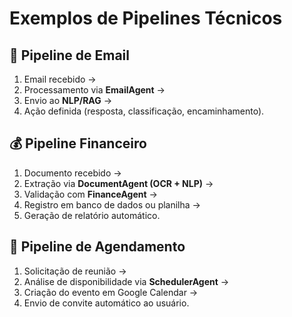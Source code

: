 # Exemplos de Pipelines Técnicos

## 📧 Pipeline de Email
1. Email recebido →  
2. Processamento via **EmailAgent** →  
3. Envio ao **NLP/RAG** →  
4. Ação definida (resposta, classificação, encaminhamento).  

## 💰 Pipeline Financeiro
1. Documento recebido →  
2. Extração via **DocumentAgent (OCR + NLP)** →  
3. Validação com **FinanceAgent** →  
4. Registro em banco de dados ou planilha →  
5. Geração de relatório automático.  

## 📅 Pipeline de Agendamento
1. Solicitação de reunião →  
2. Análise de disponibilidade via **SchedulerAgent** →  
3. Criação do evento em Google Calendar →  
4. Envio de convite automático ao usuário.  
